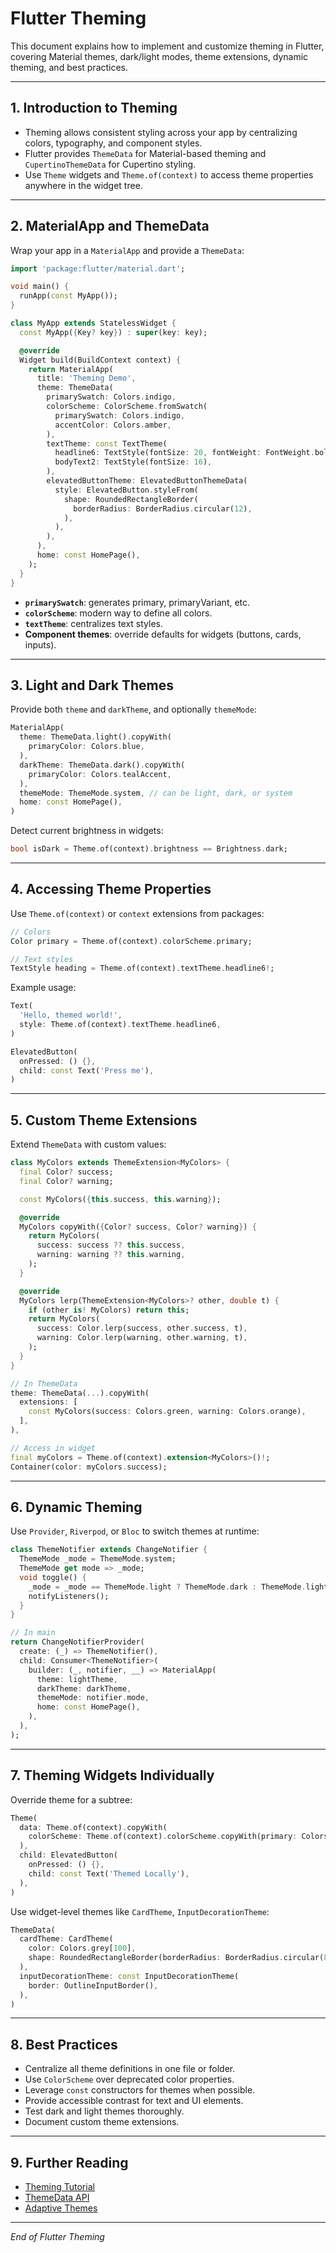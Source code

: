 # Flutter Theming

This document explains how to implement and customize theming in Flutter, covering Material themes, dark/light modes, theme extensions, dynamic theming, and best practices.

---

## 1. Introduction to Theming

- Theming allows consistent styling across your app by centralizing colors, typography, and component styles.
- Flutter provides `ThemeData` for Material-based theming and `CupertinoThemeData` for Cupertino styling.
- Use `Theme` widgets and `Theme.of(context)` to access theme properties anywhere in the widget tree.

---

## 2. MaterialApp and ThemeData

Wrap your app in a `MaterialApp` and provide a `ThemeData`:

```dart
import 'package:flutter/material.dart';

void main() {
  runApp(const MyApp());
}

class MyApp extends StatelessWidget {
  const MyApp({Key? key}) : super(key: key);

  @override
  Widget build(BuildContext context) {
    return MaterialApp(
      title: 'Theming Demo',
      theme: ThemeData(
        primarySwatch: Colors.indigo,
        colorScheme: ColorScheme.fromSwatch(
          primarySwatch: Colors.indigo,
          accentColor: Colors.amber,
        ),
        textTheme: const TextTheme(
          headline6: TextStyle(fontSize: 20, fontWeight: FontWeight.bold),
          bodyText2: TextStyle(fontSize: 16),
        ),
        elevatedButtonTheme: ElevatedButtonThemeData(
          style: ElevatedButton.styleFrom(
            shape: RoundedRectangleBorder(
              borderRadius: BorderRadius.circular(12),
            ),
          ),
        ),
      ),
      home: const HomePage(),
    );
  }
}
```

- **`primarySwatch`**: generates primary, primaryVariant, etc.
- **`colorScheme`**: modern way to define all colors.
- **`textTheme`**: centralizes text styles.
- **Component themes**: override defaults for widgets (buttons, cards, inputs).

---

## 3. Light and Dark Themes

Provide both `theme` and `darkTheme`, and optionally `themeMode`:

```dart
MaterialApp(
  theme: ThemeData.light().copyWith(
    primaryColor: Colors.blue,
  ),
  darkTheme: ThemeData.dark().copyWith(
    primaryColor: Colors.tealAccent,
  ),
  themeMode: ThemeMode.system, // can be light, dark, or system
  home: const HomePage(),
)
```

Detect current brightness in widgets:

```dart
bool isDark = Theme.of(context).brightness == Brightness.dark;
```

---

## 4. Accessing Theme Properties

Use `Theme.of(context)` or `context` extensions from packages:

```dart
// Colors
Color primary = Theme.of(context).colorScheme.primary;

// Text styles
TextStyle heading = Theme.of(context).textTheme.headline6!;
```

Example usage:

```dart
Text(
  'Hello, themed world!',
  style: Theme.of(context).textTheme.headline6,
)

ElevatedButton(
  onPressed: () {},
  child: const Text('Press me'),
)
```

---

## 5. Custom Theme Extensions

Extend `ThemeData` with custom values:

```dart
class MyColors extends ThemeExtension<MyColors> {
  final Color? success;
  final Color? warning;

  const MyColors({this.success, this.warning});

  @override
  MyColors copyWith({Color? success, Color? warning}) {
    return MyColors(
      success: success ?? this.success,
      warning: warning ?? this.warning,
    );
  }

  @override
  MyColors lerp(ThemeExtension<MyColors>? other, double t) {
    if (other is! MyColors) return this;
    return MyColors(
      success: Color.lerp(success, other.success, t),
      warning: Color.lerp(warning, other.warning, t),
    );
  }
}

// In ThemeData
theme: ThemeData(...).copyWith(
  extensions: [
    const MyColors(success: Colors.green, warning: Colors.orange),
  ],
),

// Access in widget
final myColors = Theme.of(context).extension<MyColors>()!;
Container(color: myColors.success);
```

---

## 6. Dynamic Theming

Use `Provider`, `Riverpod`, or `Bloc` to switch themes at runtime:

```dart
class ThemeNotifier extends ChangeNotifier {
  ThemeMode _mode = ThemeMode.system;
  ThemeMode get mode => _mode;
  void toggle() {
    _mode = _mode == ThemeMode.light ? ThemeMode.dark : ThemeMode.light;
    notifyListeners();
  }
}

// In main
return ChangeNotifierProvider(
  create: (_) => ThemeNotifier(),
  child: Consumer<ThemeNotifier>(
    builder: (_, notifier, __) => MaterialApp(
      theme: lightTheme,
      darkTheme: darkTheme,
      themeMode: notifier.mode,
      home: const HomePage(),
    ),
  ),
);
```

---

## 7. Theming Widgets Individually

Override theme for a subtree:

```dart
Theme(
  data: Theme.of(context).copyWith(
    colorScheme: Theme.of(context).colorScheme.copyWith(primary: Colors.red),
  ),
  child: ElevatedButton(
    onPressed: () {},
    child: const Text('Themed Locally'),
  ),
)
```

Use widget-level themes like `CardTheme`, `InputDecorationTheme`:

```dart
ThemeData(
  cardTheme: CardTheme(
    color: Colors.grey[100],
    shape: RoundedRectangleBorder(borderRadius: BorderRadius.circular(8)),
  ),
  inputDecorationTheme: const InputDecorationTheme(
    border: OutlineInputBorder(),
  ),
)
```

---

## 8. Best Practices

- Centralize all theme definitions in one file or folder.
- Use `ColorScheme` over deprecated color properties.
- Leverage `const` constructors for themes when possible.
- Provide accessible contrast for text and UI elements.
- Test dark and light themes thoroughly.
- Document custom theme extensions.

---

## 9. Further Reading

- [Theming Tutorial](https://flutter.dev/docs/cookbook/design/themes)
- [ThemeData API](https://api.flutter.dev/flutter/material/ThemeData-class.html)
- [Adaptive Themes](https://flutter.dev/docs/development/platform-adaptations)

---

*End of Flutter Theming*

